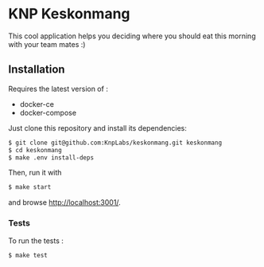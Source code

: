 # KNP Keskonmang

This cool application helps you deciding where you should eat this morning with
your team mates :)

## Installation

Requires the latest version of :
- docker-ce
- docker-compose

Just clone this repository and install its dependencies:

```bash
$ git clone git@github.com:KnpLabs/keskonmang.git keskonmang
$ cd keskonmang
$ make .env install-deps
```

Then, run it with
```bash
$ make start
```

and browse [http://localhost:3001/](http://localhost:3001/).

### Tests

To run the tests :
```bash
$ make test
```

